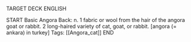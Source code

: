 TARGET DECK
ENGLISH

START
Basic
Angora
Back: n. 1 fabric or wool from the hair of the angora goat or rabbit. 2 long-haired variety of cat, goat, or rabbit. [angora (= ankara) in turkey]
Tags: [[Angora_cat]]
END
